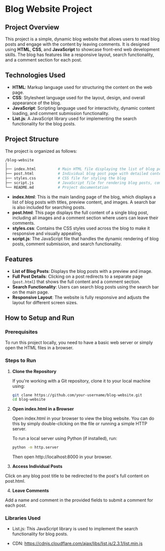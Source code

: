 # Blog Website Project

## Project Overview

This project is a simple, dynamic blog website that allows users to read blog posts and engage with the content by leaving comments. It is designed using **HTML**, **CSS**, and **JavaScript** to showcase front-end web development skills. The blog has features like a responsive layout, search functionality, and a comment section for each post.

## Technologies Used

- **HTML**: Markup language used for structuring the content on the web page.
- **CSS**: Stylesheet language used for the layout, design, and overall appearance of the blog.
- **JavaScript**: Scripting language used for interactivity, dynamic content loading, and comment submission functionality.
- **List.js**: A JavaScript library used for implementing the search functionality for the blog posts.

## Project Structure

The project is organized as follows:

```bash
/blog-website
│
├── index.html          # Main HTML file displaying the list of blog posts
├── post.html           # Individual blog post page with detailed content and comment section
├── styles.css          # CSS file for styling the blog
├── script.js           # JavaScript file for rendering blog posts, comment functionality, and search feature
└── README.md           # Project documentation

```

- **index.html**: This is the main landing page of the blog, which displays a list of blog posts with titles, preview content, and images. A search bar is also included for searching posts.
- **post.html**: This page displays the full content of a single blog post, including all images and a comment section where users can leave their comments.
- **styles.css**: Contains the CSS styles used across the blog to make it responsive and visually appealing.
- **script.js**: The JavaScript file that handles the dynamic rendering of blog posts, comment submission, and search functionality.

## Features

- **List of Blog Posts**: Displays the blog posts with a preview and image.
- **Full Post Details**: Clicking on a post redirects to a separate page (`post.html`) that shows the full content and a comment section.
- **Search Functionality**: Users can search blog posts using the search bar on the main page.
- **Responsive Layout**: The website is fully responsive and adjusts the layout for different screen sizes.

## How to Setup and Run

### Prerequisites

To run this project locally, you need to have a basic web server or simply open the HTML files in a browser.

### Steps to Run

1. **Clone the Repository**

   If you're working with a Git repository, clone it to your local machine using:

   ```bash
   git clone https://github.com/your-username/blog-website.git
   cd blog-website
   ```

2. **Open index.html in a Browser**

   Open index.html in your browser to view the blog website. You can do this by simply double-clicking on the file or running a simple HTTP server.

   To run a local server using Python (if installed), run:

   ```bash
   python -m http.server
   ```

   Then open http://localhost:8000 in your browser.

3. **Access Individual Posts**

Click on any blog post title to be redirected to the post's full content on post.html.

4.  **Leave Comments**

Add a name and comment in the provided fields to submit a comment for each post.

### Libraries Used

- List.js: This JavaScript library is used to implement the search functionality for blog posts.

- CDN: https://cdnjs.cloudflare.com/ajax/libs/list.js/2.3.1/list.min.js
